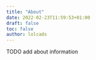 ```yaml
---
title: "About"
date: 2022-02-23T11:59:53+01:00
draft: false
toc: false
author: lolcads
---
```


TODO add about information

